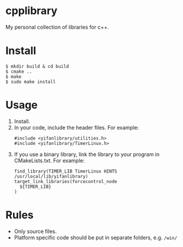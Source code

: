 # cpplibrary
My personal collection of libraries for c++.

# Install
```
$ mkdir build & cd build
$ cmake ..
$ make
$ sudo make install
```

# Usage
1. Install.
2. In your code, include the header files. For example:
    ```
    #include <yifanlibrary/utilities.h>
    #include <yifanlibrary/TimerLinux.h>
    ```
3. If you use a binary library, link the library to your program in CMakeLists.txt. For example:
    ```
    find_library(TIMER_LIB TimerLinux HINTS /usr/local/lib/yifanlibrary)
    target_link_libraries(forcecontrol_node
      ${TIMER_LIB}
    )
    ```

# Rules
* Only source files.
* Platform specific code should be put in separate folders, e.g. ```/win/```
